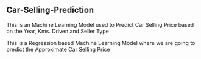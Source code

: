## Car-Selling-Prediction
This is an Machine Learning Model used to Predict Car Selling Price based on the Year, Kms. Driven and Seller Type

This is a Regression based Machine Learning Model where we are going to predict the Approximate Car Selling Price


